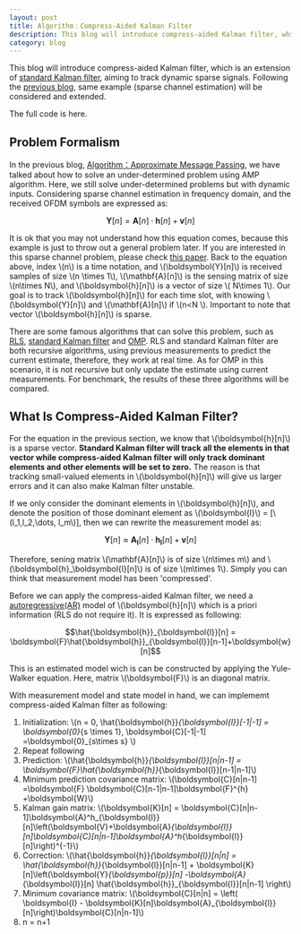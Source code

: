 ```yaml
---
layout: post
title: Algorithm：Compress-Aided Kalman Filter 
description: This blog will introduce compress-aided Kalman filter, which is an extension of <a href = "https://en.wikipedia.org/wiki/Kalman_filter">standard Kalman filter</a>, aiming to track dynamic sparse signals. Following the <a href = "https://danqing117.github.io/AMP">previous blog</a>, same example (sparse channel estimation) will be considered and extended.
category: blog
---
```

<script src="https://cdn.mathjax.org/mathjax/latest/MathJax.js?config=TeX-AMS-MML_HTMLorMML" type="text/javascript"></script>

This blog will introduce compress-aided Kalman filter, which is an extension of <a href = "https://en.wikipedia.org/wiki/Kalman_filter">standard Kalman filter</a>, aiming to track dynamic sparse signals. Following the <a href = "https://danqing117.github.io/AMP">previous blog</a>, same example (sparse channel estimation) will be considered and extended.

The full code is here.

## Problem Formalism
In the previous blog, <a href = "https://danqing117.github.io/AMP">Algorithm：Approximate Message Passing</a>, we have talked about how to solve an under-determined problem using AMP algorithm. Here, we still solve under-determined problems but with dynamic inputs. Considering sparse channel estimation in frequency domain, and the received OFDM symbols are expressed as:

$$\boldsymbol{Y}[n]=\mathbf{A}[n]\cdot\boldsymbol{h}[n] +\boldsymbol{v}[n]$$

It is ok that you may not understand how this equation comes, because this example is just to throw out a general problem later. If you are interested in this sparse channel problem, please check <a href = "https://www.researchgate.net/publication/303365519_Compression-Aided_Kalman_Filter_for_Recursive_Bayesian_Estimation_of_Sparse_Wideband_Channels_in_OFDM_Systems">this paper</a>. Back to the equation above, index \\(n\\) is a time notation, and \\(\boldsymbol{Y}[n]\\) is received samples of size \\(n \times 1\\), \\(\mathbf{A}[n]\\) is the sensing matrix of size \\(n\times N\\), and \\(\boldsymbol{h}[n]\\) is a vector of size \\( N\times 1\\). Our goal is to track \\(\boldsymbol{h}[n]\\) for each time slot, with knowing \\(\boldsymbol{Y}[n]\\) and \\(\mathbf{A}[n]\\) if \\(n<N \\). Important to note that vector \\(\boldsymbol{h}[n]\\) is sparse.

There are some famous algorithms that can solve this problem, such as <a href = "https://en.wikipedia.org/wiki/Recursive_least_squares_filter">RLS</a>, <a href = "https://en.wikipedia.org/wiki/Kalman_filter">standard Kalman filter</a> and <a href = "http://scikit-learn.org/stable/auto_examples/linear_model/plot_omp.html">OMP</a>. RLS and standard Kalman filter are both recursive algorithms, using previous measurements to predict the current estimate, therefore, they work at real time. As for OMP in this scenario, it is not recursive but only update the estimate using current measurements. For benchmark, the results of these three algorithms will be compared.

## What Is Compress-Aided Kalman Filter?
For the equation in the previous section, we know that \\(\boldsymbol{h}[n]\\) is a sparse vector. **Standard Kalman filter will track all the elements in that vector while compress-aided Kalman filter will only track dominant elements and other elements will be set to zero.** The reason is that tracking small-valued elements in \\(\boldsymbol{h}[n]\\) will give us larger errors and it can also make Kalman filter unstable.

If we only consider the dominant elements in \\(\boldsymbol{h}[n]\\), and denote the position of those dominant element as \\(\boldsymbol{l}\\) = [\\(l_1,l_2,\dots, l_m\\)], then we can rewrite the measurement model as:

$$\boldsymbol{Y}[n]\approx\mathbf{A}_\boldsymbol{l}[n]\cdot\boldsymbol{h}_\boldsymbol{l}[n] +\boldsymbol{v}[n]$$

Therefore, sening matrix \\(\mathbf{A}[n]\\) is of size \\(n\times m\\) and \\(\boldsymbol{h}_\boldsymbol{l}[n]\\) is of size \\(m\times 1\\). Simply you can think that measurement model has been 'compressed'. 

Before we can apply the compress-aided Kalman filter, we need a <a href = "https://en.wikipedia.org/wiki/Autoregressive_model">autoregressive(AR)</a> model of \\(\boldsymbol{h}[n]\\) which is a priori information (RLS do not require it). It is expressed as following:

$$\hat{\boldsymbol{h}}_{\boldsymbol{l}}[n] = \boldsymbol{F}\hat{\boldsymbol{h}}_{\boldsymbol{l}}[n-1]+\boldsymbol{w}[n]$$ 

This is an estimated model wich is can be constructed by applying the Yule-Walker equation. Here, matrix \\(\boldsymbol{F}\\) is an diagonal matrix. 

With measurement model and state model in hand, we can implememt compress-aided Kalman filter as following:

1. Initialization: \\(n = 0, \hat{\boldsymbol{h}}_{\boldsymbol{l}}[-1|-1] = \boldsymbol{0}_{s \times 1}, \boldsymbol{C}[-1|-1] =\boldsymbol{0}_{s\times s} \\)
2. Repeat following
3. Prediction: \\(\hat{\boldsymbol{h}}_{\boldsymbol{l}}[n|n-1] = \boldsymbol{F}\hat{\boldsymbol{h}}_{\boldsymbol{l}}[n-1|n-1]\\)
4. Minimum prediction covariance matrix: \\(\boldsymbol{C}[n|n-1] =\boldsymbol{F} \boldsymbol{C}[n-1|n-1]\boldsymbol{F}^{h} +\boldsymbol{W}\\)
5. Kalman gain matrix: \\(\boldsymbol{K}[n] = \boldsymbol{C}[n|n-1]\boldsymbol{A}^h_{\boldsymbol{l}}[n]\left(\boldsymbol{V}+\boldsymbol{A}_{\boldsymbol{l}}[n]\boldsymbol{C}[n|n-1]\boldsymbol{A}^h_{\boldsymbol{l}}[n]\right)^{-1}\\)
6. Correction: \\(\hat{\boldsymbol{h}}_{\boldsymbol{l}}[n|n] =  \hat{\boldsymbol{h}}_{\boldsymbol{l}}[n|n-1] + \boldsymbol{K}[n]\left(\boldsymbol{Y}_{\boldsymbol{p}}[n] -\boldsymbol{A}_{\boldsymbol{l}}[n] \hat{\boldsymbol{h}}_{\boldsymbol{l}}[n|n-1]  \right\\)
7. Minimum covariance matrix: \\(\boldsymbol{C}[n|n] = \left( \boldsymbol{I} - \boldsymbol{K}[n]\boldsymbol{A}_{\boldsymbol{l}}[n]\right)\boldsymbol{C}[n|n-1]\\)
8. n = n+1





